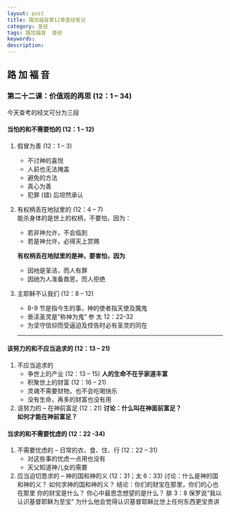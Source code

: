 ```yaml
---
layout: post
title: 路加福音第12章查经笔记
category: 圣经
tags: 路加福音  查经
keywords: 
description: 
---
```


## 路 加 褔 音      
### 第二十二课：价值观的再思 (12：1 – 34)     

今天查考的经文可分为三段      
#### 当怕的和不需要怕的 (12：1 – 12)     
1. 假冒为善 (12：1 – 3)      
    - 	不讨神的喜悦
    - 	人前也无法掩盖
   - 	避免的方法
    - 	真心为善
    - 	犯罪 (错) 后坦然承认
2.	有权柄丢在地狱里的 (12：4 – 7)     
     	能杀身体的是世上的权柄，不要怕，因为：
    - 	若非神允许，不会临到
    - 	若是神允许，必得天上赏赐     
	    
    **有权柄丢在地狱里的是神，要害怕，因为**
    - 	因衪是圣洁，而人有罪
    - 	因祂为人准备救恩，而人拒绝    
3.	主耶稣不认我们 (12：8 – 12)    
    - 	8-9 节是指今生的事，神的使者指天使及魔鬼
    - 亵渎圣灵是“称神为鬼” 参 太 12：22-32
    - 为坚守信仰而受逼迫及控告时必有圣灵的同在     
     <hr>
#### 该努力的和不应当追求的 (12：13 – 21)
1.	不应当追求的    
    - 	争世上的产业 (12：13 – 15)
**人的生命不在乎家道丰富**
    - 	积聚世上的财富 (12：16 – 21)
    - 	灵魂不需要财物，也不会吃喝快乐
    - 	没有生命，再多的财富也没有用
2.	该努力的 – 在神前富足 (12：21)
**讨论：什么叫在神面前富足？**    
**如何才能在神前富足？**          

#### 当求的和不需要忧虑的 (12：22 -34)    
1.	不需要忧虑的 – 日常的衣、食、住、行 (12：22 – 31)     
    - 	对这些事的忧虑一点用也没有
    - 	天父知道神儿女的需要
2.	应当迫切恳求的 – 神的国和神的义 (12：31；太 6：33)
讨论：什么是神的国和神的义？
	如何求神的国和神的义？
结论：你们的财宝在那里，你们的心也在那里
	你的财宝是什么？ 你心中最思念想望的是什么？
	腓 3：8 保罗说“我以认识基督耶稣为至宝”
	为什么他会觉得认识基督耶稣比世上任何东西更宝贵讲
